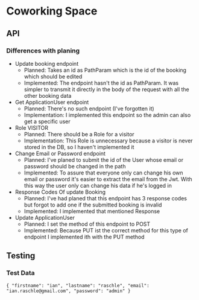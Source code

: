 # Coworking Space

## API
### Differences with planing
* Update booking endpoint
  * Planned: Takes an id as PathParam which is the id of the booking which should be edited
  * Implemented: The endpoint hasn't the id as PathParam. It was simpler to transmit it directly in the body of the request with all the other booking data
* Get ApplicationUser endpoint
  * Planned: There's no such endpoint (I've forgotten it)
  * Implementation: I implemented this endpoint so the admin can also get a specific user
* Role VISITOR
  * Planned: There should be a Role for a visitor
  * Implementation: This Role is unnecessary because a visitor is never stored in the DB, so I haven't implemented it
* Change Email or Password endpoint
  * Planned: I've planed to submit the id of the User whose email or password should be changed in the path
  * Implemented: To assure that everyone only can change his own email or password it's easier to extract the email from the Jwt. With this way the user only can change his data if he's logged in
* Response Codes Of update Booking
  * Planned: I've had planed that this endpoint has 3 response codes but forgot to add one if the submitted booking is invalid
  * Implemented: I implemented that mentioned Response
* Update ApplicationUser
  * Planned: I set the method of this endpoint to POST
  * Implemented: Because PUT ist the correct method for this type of endpoint I implemented ith with the PUT method

## Testing
### Test Data
`
{
"firstname": "ian",
"lastname": "raschle",
"email": "ian.raschle@gmail.com",
"password": "admin"
}
`
